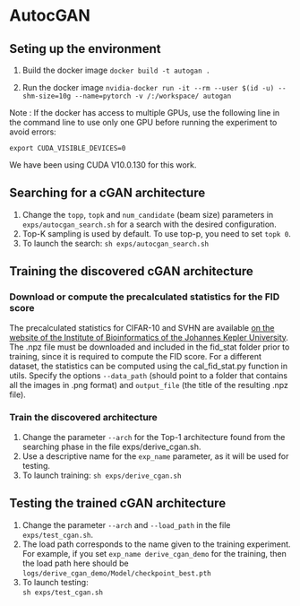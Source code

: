 # AutocGAN

## Seting up the environment
1) Build the docker image
```docker build -t autogan .```

2) Run the docker image
```nvidia-docker run -it --rm --user $(id -u) --shm-size=10g --name=pytorch -v /:/workspace/ autogan```

Note : If the docker has access to multiple GPUs, use the following line in the command line to use only one GPU before running the experiment to avoid errors:

```export CUDA_VISIBLE_DEVICES=0```

We have been using CUDA V10.0.130 for this work.

## Searching for a cGAN architecture
1) Change the `topp`, `topk` and `num_candidate` (beam size) parameters in `exps/autocgan_search.sh` for a search with the desired configuration. 
2) Top-K sampling is used by default. To use top-p, you need to set `topk 0`.
3) To launch the search:
``` sh exps/autocgan_search.sh ```

## Training the discovered cGAN architecture
### Download or compute the precalculated statistics for the FID score
The precalculated statistics for CIFAR-10 and SVHN are available [on the website of the Institute of Bioinformatics of the Johannes Kepler University](http://bioinf.jku.at/research/ttur/). The .npz file must be downloaded and included in the fid_stat folder prior to training, since it is required to compute the FID score. For a different dataset, the statistics can be computed using the cal_fid_stat.py function in utils. Specify the options ```--data_path``` (should point to a folder that contains all the images in .png format) and ```output_file``` (the title of the resulting .npz file).

### Train the discovered architecture
1) Change the parameter ```--arch``` for the Top-1 architecture found from the searching phase in the file exps/derive_cgan.sh.
2) Use a descriptive name for the `exp_name` parameter, as it will be used for testing.  
3) To launch training: 
``` sh exps/derive_cgan.sh ```

## Testing the trained cGAN architecture
1) Change the parameter ```--arch``` and ```--load_path``` in the file ```exps/test_cgan.sh```.   
2) The load path corresponds to the name given to the training experiment.   
For example, if you set `exp_name derive_cgan_demo` for the training, then the load path here should be `logs/derive_cgan_demo/Model/checkpoint_best.pth`  
3) To launch testing:    
```sh exps/test_cgan.sh```
